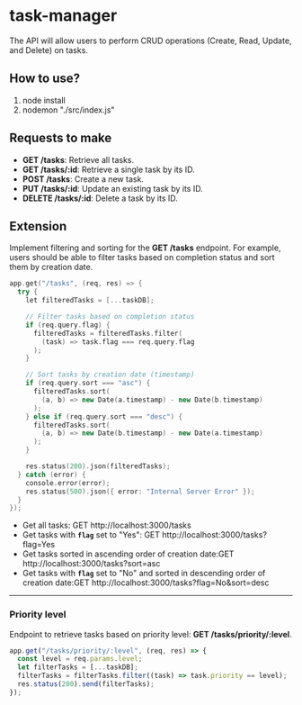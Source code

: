 # task-manager

The API will allow users to perform CRUD operations (Create, Read, Update, and Delete) on tasks.

## How to use?

1. node install
2. nodemon "./src/index.js"

## Requests to make

- **GET /tasks**: Retrieve all tasks.
- **GET /tasks/:id**: Retrieve a single task by its ID.
- **POST /tasks**: Create a new task.
- **PUT /tasks/:id**: Update an existing task by its ID.
- **DELETE /tasks/:id**: Delete a task by its ID.

## Extension

Implement filtering and sorting for the **GET /tasks** endpoint. For example, users should be able to filter tasks based on completion status and sort them by creation date.

```cpp
app.get("/tasks", (req, res) => {
  try {
    let filteredTasks = [...taskDB];

    // Filter tasks based on completion status
    if (req.query.flag) {
      filteredTasks = filteredTasks.filter(
        (task) => task.flag === req.query.flag
      );
    }

    // Sort tasks by creation date (timestamp)
    if (req.query.sort === "asc") {
      filteredTasks.sort(
        (a, b) => new Date(a.timestamp) - new Date(b.timestamp)
      );
    } else if (req.query.sort === "desc") {
      filteredTasks.sort(
        (a, b) => new Date(b.timestamp) - new Date(a.timestamp)
      );
    }

    res.status(200).json(filteredTasks);
  } catch (error) {
    console.error(error);
    res.status(500).json({ error: "Internal Server Error" });
  }
});
```

- Get all tasks: GET http://localhost:3000/tasks
- Get tasks with **`flag`** set to "Yes": GET http://localhost:3000/tasks?flag=Yes
- Get tasks sorted in ascending order of creation date:GET http://localhost:3000/tasks?sort=asc
- Get tasks with **`flag`** set to "No" and sorted in descending order of creation date:GET http://localhost:3000/tasks?flag=No&sort=desc

---

### Priority level

Endpoint to retrieve tasks based on priority level: **GET /tasks/priority/:level**.

```jsx
app.get("/tasks/priority/:level", (req, res) => {
  const level = req.params.level;
  let filterTasks = [...taskDB];
  filterTasks = filterTasks.filter((task) => task.priority == level);
  res.status(200).send(filterTasks);
});
```
